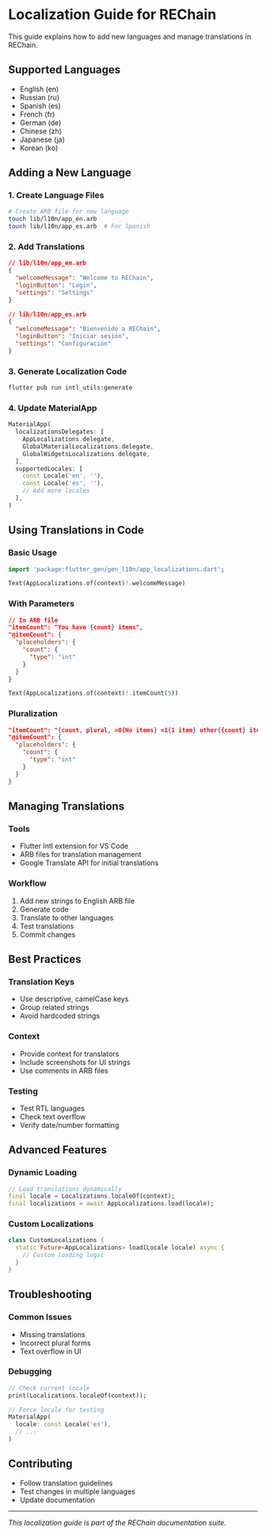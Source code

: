 # Localization Guide for REChain

This guide explains how to add new languages and manage translations in REChain.

## Supported Languages

- English (en)
- Russian (ru)
- Spanish (es)
- French (fr)
- German (de)
- Chinese (zh)
- Japanese (ja)
- Korean (ko)

## Adding a New Language

### 1. Create Language Files
```bash
# Create ARB file for new language
touch lib/l10n/app_en.arb
touch lib/l10n/app_es.arb  # For Spanish
```

### 2. Add Translations
```json
// lib/l10n/app_en.arb
{
  "welcomeMessage": "Welcome to REChain",
  "loginButton": "Login",
  "settings": "Settings"
}

// lib/l10n/app_es.arb
{
  "welcomeMessage": "Bienvenido a REChain",
  "loginButton": "Iniciar sesión",
  "settings": "Configuración"
}
```

### 3. Generate Localization Code
```bash
flutter pub run intl_utils:generate
```

### 4. Update MaterialApp
```dart
MaterialApp(
  localizationsDelegates: [
    AppLocalizations.delegate,
    GlobalMaterialLocalizations.delegate,
    GlobalWidgetsLocalizations.delegate,
  ],
  supportedLocales: [
    const Locale('en', ''),
    const Locale('es', ''),
    // Add more locales
  ],
)
```

## Using Translations in Code

### Basic Usage
```dart
import 'package:flutter_gen/gen_l10n/app_localizations.dart';

Text(AppLocalizations.of(context)!.welcomeMessage)
```

### With Parameters
```json
// In ARB file
"itemCount": "You have {count} items",
"@itemCount": {
  "placeholders": {
    "count": {
      "type": "int"
    }
  }
}
```

```dart
Text(AppLocalizations.of(context)!.itemCount(5))
```

### Pluralization
```json
"itemCount": "{count, plural, =0{No items} =1{1 item} other{{count} items}}",
"@itemCount": {
  "placeholders": {
    "count": {
      "type": "int"
    }
  }
}
```

## Managing Translations

### Tools
- Flutter Intl extension for VS Code
- ARB files for translation management
- Google Translate API for initial translations

### Workflow
1. Add new strings to English ARB file
2. Generate code
3. Translate to other languages
4. Test translations
5. Commit changes

## Best Practices

### Translation Keys
- Use descriptive, camelCase keys
- Group related strings
- Avoid hardcoded strings

### Context
- Provide context for translators
- Include screenshots for UI strings
- Use comments in ARB files

### Testing
- Test RTL languages
- Check text overflow
- Verify date/number formatting

## Advanced Features

### Dynamic Loading
```dart
// Load translations dynamically
final locale = Localizations.localeOf(context);
final localizations = await AppLocalizations.load(locale);
```

### Custom Localizations
```dart
class CustomLocalizations {
  static Future<AppLocalizations> load(Locale locale) async {
    // Custom loading logic
  }
}
```

## Troubleshooting

### Common Issues
- Missing translations
- Incorrect plural forms
- Text overflow in UI

### Debugging
```dart
// Check current locale
print(Localizations.localeOf(context));

// Force locale for testing
MaterialApp(
  locale: const Locale('es'),
  // ...
)
```

## Contributing

- Follow translation guidelines
- Test changes in multiple languages
- Update documentation

---

*This localization guide is part of the REChain documentation suite.*
